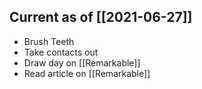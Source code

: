 ## Current as of [[2021-06-27]]
- Brush Teeth
- Take contacts out
- Draw day on [[Remarkable]]
- Read article on [[Remarkable]]